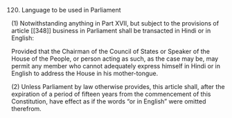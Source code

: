 120. Language to be used in Parliament

(1) Notwithstanding anything in Part XVII, but subject to the provisions of article [[348]]  business in Parliament shall be transacted in Hindi or in English:

Provided that the Chairman of the Council of States or Speaker of the House of the People, or person acting as such, as the case may be, may permit any member who cannot adequately express himself in Hindi or in English to address the House in his mother-tongue.

(2) Unless Parliament by law otherwise provides, this article shall, after the expiration of a period of fifteen years from the commencement of this Constitution, have effect as if the words “or in English” were omitted therefrom.

